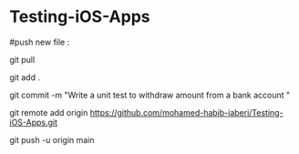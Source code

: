 # Testing-iOS-Apps

#push new file :

git pull

git add .

git commit -m "Write a unit test to withdraw amount from a bank account
"

git remote add origin https://github.com/mohamed-habib-jaberi/Testing-iOS-Apps.git

git push -u origin main         
